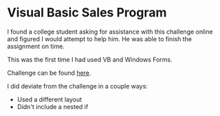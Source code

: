 # Visual Basic Sales Program

I found a college student asking for assistance with this challenge online and figured I would attempt to help him. He was able to finish the assignment on time.

This was the first time I had used VB and Windows Forms.

Challenge can be found [here](https://imgur.com/a/JMHU184).

I did deviate from the challenge in a couple ways:

- Used a different layout
- Didn't include a nested if
